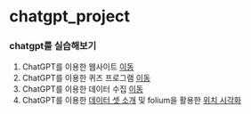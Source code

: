 # chatgpt_project
### chatgpt를 실습해보기
 1. ChatGPT를 이용한 웹사이트 [이동](GPT_Web/myhome.html)
 2. ChatGPT를 이용한 퀴즈 프로그램 [이동](GPT_Quiz/quiz.py)
 3. ChatGPT를 이용한 데이터 수집 [이동](GPT_acquisition/20230508_gicon.ipynb)
 4. ChatGPT를 이용한 [데이터 셋 소개](링크) 및 folium을 활용한 [위치 시각화](map.html)
